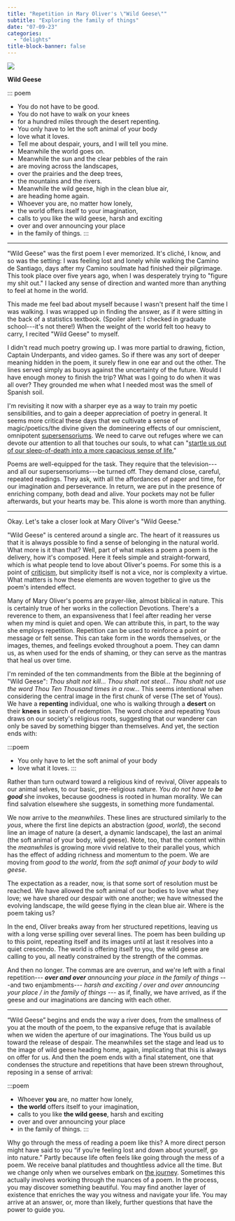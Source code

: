 ```yaml
---
title: "Repetition in Mary Oliver's \"Wild Geese\""
subtitle: "Exploring the family of things"
date: "07-09-23"
categories:
  - "delights"
title-block-banner: false
---
```


![](https://substackcdn.com/image/fetch/w_1456,c_limit,f_webp,q_auto:good,fl_progressive:steep/https%253A%252F%252Fsubstack-post-media.s3.amazonaws.com%252Fpublic%252Fimages%252F5dd33533-4739-4cb0-b9a7-f9596d48a527_2523x4028.jpeg)

**Wild Geese**

::: poem
-   You do not have to be good.
-   You do not have to walk on your knees
-   for a hundred miles through the desert repenting.
-   You only have to let the soft animal of your body
-   love what it loves.
-   Tell me about despair, yours, and I will tell you mine.
-   Meanwhile the world goes on.
-   Meanwhile the sun and the clear pebbles of the rain
-   are moving across the landscapes,
-   over the prairies and the deep trees,
-   the mountains and the rivers.
-   Meanwhile the wild geese, high in the clean blue air,
-   are heading home again.
-   Whoever you are, no matter how lonely,
-   the world offers itself to your imagination,
-   calls to you like the wild geese, harsh and exciting
-   over and over announcing your place
-   in the family of things.
:::

------------------------------------------------------------------------

"Wild Geese" was the first poem I ever memorized. It's cliché, I know, and so was the setting: I was feeling lost and lonely while walking the Camino de Santiago, days after my Camino soulmate had finished their pilgrimage. This took place over five years ago, when I was desperately trying to "figure my shit out." I lacked any sense of direction and wanted more than anything to feel at home in the world.

This made me feel bad about myself because I wasn't present half the time I was walking. I was wrapped up in finding the answer, as if it were sitting in the back of a statistics textbook. (Spoiler alert: I checked in graduate school---it's not there!) When the weight of the world felt too heavy to carry, I recited "Wild Geese" to myself.

I didn't read much poetry growing up. I was more partial to drawing, fiction, Captain Underpants, and video games. So if there was any sort of deeper meaning hidden in the poem, it surely flew in one ear and out the other. The lines served simply as buoys against the uncertainty of the future. Would I have enough money to finish the trip? What was I going to do when it was all over? They grounded me when what I needed most was the smell of Spanish soil.

I'm revisiting it now with a sharper eye as a way to train my poetic sensibilities, and to gain a deeper appreciation of poetry in general. It seems more critical these days that we cultivate a sense of magic/poetics/the divine given the domineering effects of our omniscient, omnipotent [supersensoriums](https://erikhoel.substack.com/p/exit-the-supersensorium). We need to carve out refuges where we can devote our attention to all that touches our souls, to what can "[startle us out of our sleep-of-death into a more capacious sense of life.](https://www.goodreads.com/book/show/20943.How_to_Read_and_Why)"

Poems are well-equipped for the task. They require that the television---and all our supersensoriums---be turned off. They demand close, careful, repeated readings. They ask, with all the affordances of paper and time, for our imagination and perseverance. In return, we are put in the presence of enriching company, both dead and alive. Your pockets may not be fuller afterwards, but your hearts may be. This alone is worth more than anything.

------------------------------------------------------------------------

Okay. Let's take a closer look at Mary Oliver's "Wild Geese."

"Wild Geese" is centered around a single arc. The heart of it reassures us that it is always possible to find a sense of belonging in the natural world. What more is it than that? Well, part of what makes a poem a poem is the delivery, how it's composed. Here it feels simple and straight-forward, which is what people tend to love about Oliver's poems. For some this is a point of [criticism](https://www.newyorker.com/magazine/2017/11/27/what-mary-olivers-critics-dont-understand), but simplicity itself is not a vice, nor is complexity a virtue. What matters is how these elements are woven together to give us the poem's intended effect.

Many of Mary Oliver's poems are prayer-like, almost biblical in nature. This is certainly true of her works in the collection Devotions. There's a reverence to them, an expansiveness that I feel after reading her verse when my mind is quiet and open. We can attribute this, in part, to the way she employs repetition. Repetition can be used to reinforce a point or message or felt sense. This can take form in the words themselves, or the images, themes, and feelings evoked throughout a poem. They can damn us, as when used for the ends of shaming, or they can serve as the mantras that heal us over time.

I'm reminded of the ten commandments from the Bible at the beginning of "Wild Geese": *Thou shalt not kill... Thou shalt not steal... Thou shalt not use the word Thou Ten Thousand times in a row...* This seems intentional when considering the central image in the first chunk of verse (The set of Yous). We have a **repenting** individual, one who is walking through a **desert** on their **knees** in search of redemption. The word choice and repeating Yous draws on our society's religious roots, suggesting that our wanderer can only be saved by something bigger than themselves. And yet, the section ends with:

:::poem
- You only have to let the soft animal of your body
- love what it loves. 
:::

Rather than turn outward toward a religious kind of revival, Oliver appeals to our animal selves, to our basic, pre-religious nature. _You do not have to **be good**_ she invokes, because goodness is rooted in human morality. We can find salvation elsewhere she suggests, in something more fundamental.

We now arrive to the *meanwhiles*. These lines are structured similarly to the *yous*, where the first line depicts an abstraction (*good*, *world*), the second line an image of nature (a desert, a dynamic landscape), the last an animal (the soft animal of your body, wild geese). Note, too, that the content within the *meanwhiles* is growing more vivid relative to their parallel yous, which has the effect of adding richness and momentum to the poem. We are moving from *good* to *the world*, from *the soft animal of your body* to *wild geese*.

The expectation as a reader, now, is that some sort of resolution must be reached. We have allowed the soft animal of our bodies to love what they love; we have shared our despair with one another; we have witnessed the evolving landscape, the wild geese flying in the clean blue air. Where is the poem taking us?

In the end, Oliver breaks away from her structured repetitions, leaving us with a long verse spilling over several lines. The poem has been building up to this point, repeating itself and its images until at last it resolves into a quiet crescendo. The world is offering itself to you, the wild geese are calling to you, all neatly constrained by the strength of the commas.

And then no longer. The commas are are overrun, and we're left with a final repetition--- _**over and over** announcing your place in the family of things_ ---and two enjambments--- _harsh and exciting / over and over announcing your place / in the family of things_ --- as if, finally, we have arrived, as if the geese and our imaginations are dancing with each other.

---

“Wild Geese” begins and ends the way a river does, from the smallness of you at the mouth of the poem, to the expansive refuge that is available when we widen the aperture of our imaginations. The Yous build us up toward the release of despair. The meanwhiles set the stage and lead us to the image of wild geese heading home, again, implicating that this is always on offer for us. And then the poem ends with a final statement, one that condenses the structure and repetitions that have been strewn throughout, reposing in a sense of arrival:

:::poem
- Whoever **you** are, no matter how lonely,
- **the world** offers itself to your imagination,
- calls to you like **the wild geese**, harsh and exciting
- over and over announcing your place
- in the family of things.
:::

Why go through the mess of reading a poem like this? A more direct person might have said to you “if you’re feeling lost and down about yourself, go into nature.” Partly because life often feels like going through the mess of a poem. We receive banal platitudes and thoughtless advice all the time. But we change only when we ourselves embark on [the journey](http://thepracticelondon.org/poetry/poems-of-transformation-the-journey-by-mary-oliver/). Sometimes this actually involves working through the nuances of a poem. In the process, you may discover something beautiful. You may find another layer of existence that enriches the way you witness and navigate your life. You may arrive at an answer, or, more than likely, further questions that have the power to guide you.
